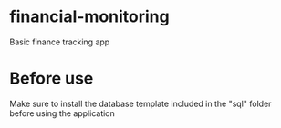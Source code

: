 # financial-monitoring
Basic finance tracking app

# Before use
Make sure to install the database template included in the "sql" folder before using the application
